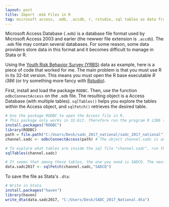 ```yaml
---
layout: post
title: Import .msb Files in R
tag: microsoft access, .mdb, .accdb, r, rstudio, sql tables as data frames, sql table r statistical software, RODBC.
---
```


Microsoft Access Database (`.mdb`) is a database file format used by Microsoft Access 2003 and earler (the newwer file extension is `.accdb`). The `.mdb` file may contain several databases. For some reason, some data providers store data in this format and it becomes difficult to manage in Stata or R.

Using the [Youth Risk Behavior Survey (YRBS)](https://www.cdc.gov/healthyyouth/data/yrbs/data.htm) data as example, here is a piece of code that worked for me. The main problem is that you must use R in its 32-bit version. This means you must open the R base esecutable *R i386* (or try something more fancy with [Rstudio](https://www.dummies.com/programming/r/how-to-install-and-configure-rstudio/)).

First, install and load the package `RODBC`. Then, use the function `odbcConnectAccess` on the `.mdb` file. The resulting object is a Access Database (with multiple tables). `sqlTables()` helps you explore the tables within the Access object, and `sqlFetch()` retrieves the desired table.

```r
# Use the package RODBC to open the Access file in R.
# This package only works in 32-bit. Therefore run the program R i386 (in Windows).
install.packages("RODBC")
library(RODBC)
path = file.path("C:/Users/Desk/sadc_2017_national/sadc_2017_national")
channel.sadc <- odbcConnectAccess(path) # The object channel.sadc is an Access file.
```

```r
# To explore what tables are inside the sql file "channel.sadc", run the next line:
sqlTables(channel.sadc)

# It seems that among these tables, the one you need is SADCQ. The next line is going to open it as a data file.
data.sadc2017 <- sqlFetch(channel.sadc,"SADCQ")
```
To save the file as Stata's `.dta`:

```r
# Write in Stata
install.packages("haven")
library(haven)
write_dta(data.sadc2017, "C:/Users/Desk/SADC_2017_National.dta")
```
